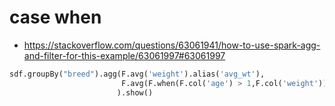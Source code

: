 # case when
- https://stackoverflow.com/questions/63061941/how-to-use-spark-agg-and-filter-for-this-example/63061997#63061997
```python
sdf.groupBy("breed").agg(F.avg('weight').alias('avg_wt'),
                         F.avg(F.when(F.col('age') > 1,F.col('weight'))).alias('avg_wt_1')
                        ).show()
```
